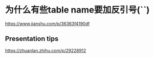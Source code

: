 # 为什么有些table name要加反引号(``)

https://www.jianshu.com/p/36363f4190df

## Presentation tips

https://zhuanlan.zhihu.com/p/29228912
